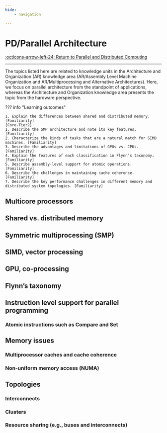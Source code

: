 ```yaml
---
hide:
    - navigation 

---
```

# PD/Parallel Architecture

[:octicons-arrow-left-24: Return to Parallel and Distributed Computing](/Knowledge-Notebook/Parallel-Distributed/)

---

The topics listed here are related to knowledge units in the Architecture and Organization (AR) knowledge area (AR/Assembly Level Machine Organization and AR/Multiprocessing and Alternative Architectures). Here, we focus on parallel architecture from the standpoint of applications, whereas the Architecture and Organization knowledge area presents the topic from the hardware perspective.

??? info "Learning outcomes"

    1. Explain the differences between shared and distributed memory. [Familiarity]
    [Core-Tier2]
    1. Describe the SMP architecture and note its key features. [Familiarity]
    2. Characterize the kinds of tasks that are a natural match for SIMD machines. [Familiarity]
    3. Describe the advantages and limitations of GPUs vs. CPUs. [Familiarity]
    4. Explain the features of each classification in Flynn’s taxonomy. [Familiarity]
    5. Describe assembly-level support for atomic operations. [Familiarity]
    6. Describe the challenges in maintaining cache coherence. [Familiarity]
    7. Describe the key performance challenges in different memory and distributed system topologies. [Familiarity]

## Multicore processors

## Shared vs. distributed memory

## Symmetric multiprocessing (SMP)

## SIMD, vector processing

## GPU, co-processing

## Flynn’s taxonomy

## Instruction level support for parallel programming

### Atomic instructions such as Compare and Set

## Memory issues

### Multiprocessor caches and cache coherence

### Non-uniform memory access (NUMA)

## Topologies

### Interconnects

### Clusters

### Resource sharing (e.g., buses and interconnects)